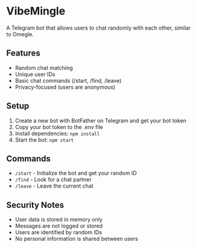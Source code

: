 # VibeMingle

A Telegram bot that allows users to chat randomly with each other, similar to Omegle.

## Features

- Random chat matching
- Unique user IDs
- Basic chat commands (/start, /find, /leave)
- Privacy-focused (users are anonymous)

## Setup

1. Create a new bot with BotFather on Telegram and get your bot token
2. Copy your bot token to the .env file
3. Install dependencies: `npm install`
4. Start the bot: `npm start`

## Commands

- `/start` - Initialize the bot and get your random ID
- `/find` - Look for a chat partner
- `/leave` - Leave the current chat

## Security Notes

- User data is stored in memory only
- Messages are not logged or stored
- Users are identified by random IDs
- No personal information is shared between users